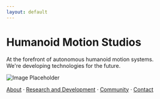 ```yaml
---
layout: default
---
```


# Humanoid Motion Studios

At the forefront of autonomous humanoid motion systems.  
We're developing technologies for the future.

<!-- Optional image placeholder -->
![Image Placeholder](https://via.placeholder.com/800x400 "Coming soon")

[About](about) · [Research and Development](research) · [Community](community) · [Contact](contact)
